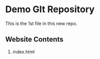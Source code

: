 # Demo GIt Repository

This is the 1st file in this new repo.

## Website Contents

1. index.html


